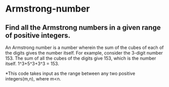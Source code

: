 # Armstrong-number
## Find all the Armstrong numbers in a given range of positive integers.
An Armstrong number is a number wherein the sum of the cubes of each of the digits gives the number itself. 
For example, consider the 3-digit number 153. The sum of all the cubes of the digits give 153, which is the number itself.
1^3+5^3+3^3 = 153.

*This code takes input as the range between any two positive integers(m,n), where m<n.

